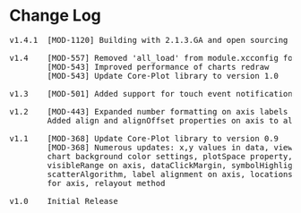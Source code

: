 # Change Log
<pre>
v1.4.1  [MOD-1120] Building with 2.1.3.GA and open sourcing
	
v1.4    [MOD-557] Removed 'all_load' from module.xcconfig for compatibility with Titanium SDK 2.0.0
        [MOD-543] Improved performance of charts redraw
        [MOD-543] Update Core-Plot library to version 1.0

v1.3    [MOD-501] Added support for touch event notifications, indexFromViewPoint, and dataPointFromIndex proxy methods

v1.2    [MOD-443] Expanded number formatting on axis labels to allow control of positive and negative formats
        Added align and alignOffset properties on axis to allow creation of 'floating' axis

v1.1    [MOD-368] Update Core-Plot library to version 0.9
        [MOD-368] Numerous updates: x,y values in data, view coordinates in dataClicked event,
        chart background color settings, plotSpace property, xRange and yRange on plotSpace,
        visibleRange on axis, dataClickMargin, symbolHighlight, highlightIndex,
        scatterAlgorithm, label alignment on axis, locations for axis labels, custom labels
        for axis, relayout method
 
v1.0    Initial Release

